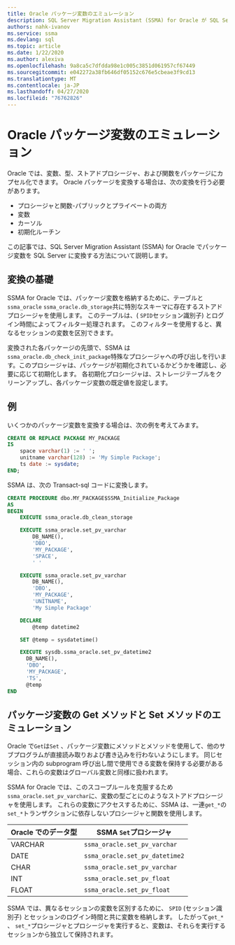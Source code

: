 ```yaml
---
title: Oracle パッケージ変数のエミュレーション
description: SQL Server Migration Assistant (SSMA) for Oracle が SQL Server で Oracle パッケージ変数をエミュレートする方法について説明します。
authors: nahk-ivanov
ms.service: ssma
ms.devlang: sql
ms.topic: article
ms.date: 1/22/2020
ms.author: alexiva
ms.openlocfilehash: 9a8ca5c7dfdda98e1c005c3851d061957cf67449
ms.sourcegitcommit: e042272a38fb646df05152c676e5cbeae3f9cd13
ms.translationtype: MT
ms.contentlocale: ja-JP
ms.lasthandoff: 04/27/2020
ms.locfileid: "76762826"
---
```

# <a name="emulating-oracle-package-variables"></a>Oracle パッケージ変数のエミュレーション

Oracle では、変数、型、ストアドプロシージャ、および関数をパッケージにカプセル化できます。 Oracle パッケージを変換する場合は、次の変換を行う必要があります。

* プロシージャと関数-パブリックとプライベートの両方
* 変数
* カーソル
* 初期化ルーチン

この記事では、SQL Server Migration Assistant (SSMA) for Oracle でパッケージ変数を SQL Server に変換する方法について説明します。

## <a name="conversion-basics"></a>変換の基礎

SSMA for Oracle では、パッケージ変数を格納するために、テーブルと`ssma_oracle` `ssma_oracle.db_storage`共に特別なスキーマに存在するストアドプロシージャを使用します。 このテーブルは、( `SPID`セッション識別子) とログイン時間によってフィルター処理されます。 このフィルターを使用すると、異なるセッションの変数を区別できます。

変換された各パッケージの先頭で、SSMA は`ssma_oracle.db_check_init_package`特殊なプロシージャへの呼び出しを行います。このプロシージャは、パッケージが初期化されているかどうかを確認し、必要に応じて初期化します。 各初期化プロシージャは、ストレージテーブルをクリーンアップし、各パッケージ変数の既定値を設定します。

## <a name="example"></a>例

いくつかのパッケージ変数を変換する場合は、次の例を考えてみます。

```sql
CREATE OR REPLACE PACKAGE MY_PACKAGE
IS
    space varchar(1) := ' ';
    unitname varchar(128) := 'My Simple Package';
    ts date := sysdate;
END;
```

SSMA は、次の Transact-sql コードに変換します。

```sql
CREATE PROCEDURE dbo.MY_PACKAGE$SSMA_Initialize_Package
AS
BEGIN
    EXECUTE ssma_oracle.db_clean_storage

    EXECUTE ssma_oracle.set_pv_varchar
        DB_NAME(),
        'DBO',
        'MY_PACKAGE',
        'SPACE',
        ' '

    EXECUTE ssma_oracle.set_pv_varchar
        DB_NAME(),
        'DBO',
        'MY_PACKAGE',
        'UNITNAME',
        'My Simple Package'

    DECLARE
        @temp datetime2

    SET @temp = sysdatetime()

    EXECUTE sysdb.ssma_oracle.set_pv_datetime2
      DB_NAME(),
      'DBO',
      'MY_PACKAGE',
      'TS',
      @temp
END
```

## <a name="emulating-get-and-set-methods-for-package-variables"></a>パッケージ変数の Get メソッドと Set メソッドのエミュレーション

Oracle で`Get`は`Set` 、パッケージ変数にメソッドとメソッドを使用して、他のサブプログラムが直接読み取りおよび書き込みを行わないようにします。 同じセッション内の subprogram 呼び出し間で使用できる変数を保持する必要がある場合、これらの変数はグローバル変数と同様に扱われます。

SSMA for Oracle では、このスコープルールを克服するため`ssma_oracle.set_pv_varchar`に、変数の型ごとにのようなストアドプロシージャを使用します。 これらの変数にアクセスするために、SSMA は、一連`get_*`の`set_*`トランザクションに依存しないプロシージャと関数を使用します。

| Oracle でのデータ型 | SSMA `Set`プロシージャ           |
| ------------------- | ------------------------------ |
| VARCHAR             | `ssma_oracle.set_pv_varchar`   |
| DATE                | `ssma_oracle.set_pv_datetime2` |
| CHAR                | `ssma_oracle.set_pv_varchar`   |
| INT                 | `ssma_oracle.set_pv_float`     |
| FLOAT               | `ssma_oracle.set_pv_float`     |

SSMA では、異なるセッションの変数を区別するために、 `SPID` (セッション識別子) とセッションのログイン時間と共に変数を格納します。 したがって`get_*` 、 `set_*`プロシージャとプロシージャを実行すると、変数は、それらを実行するセッションから独立して保持されます。
